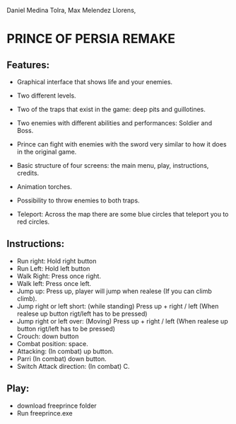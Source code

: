 
Daniel Medina Tolra,
Max Melendez Llorens,

# PRINCE OF PERSIA REMAKE

## Features:
- Graphical interface that shows life and your enemies.
- Two different levels.
- Two of the traps that exist in the game: deep pits and guillotines.
- Two enemies with different abilities and performances: Soldier and Boss.
- Prince can fight with enemies with the sword very
similar to how it does in the original game.

- Basic structure of four screens: the main menu, play, instructions, credits.
- Animation torches.
- Possibility to throw enemies to both traps.

- Teleport: Across the map there are some blue circles that teleport you to red circles.

## Instructions:

- Run right: Hold right button
- Run Left: Hold left button
- Walk Right: Press once right.
- Walk left: Press once left.
- Jump up: Press up, player will jump when realese (If you can climb climb).
- Jump right or left short: (while standing) Press up +  right / left (When realese up button rigt/left has to be pressed)
- Jump right or left over: (Moving) Press up + right / left (When realese up button rigt/left has to be pressed)
- Crouch: down button
- Combat position: space.
- Attacking: (In combat) up button.
- Parri (In combat) down button.
- Switch Attack direction: (In combat) C.

## Play:
- download freeprince folder
- Run freeprince.exe